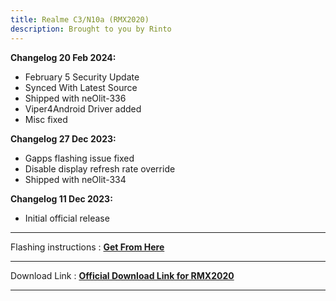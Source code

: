 ```yaml
---
title: Realme C3/N10a (RMX2020) 
description: Brought to you by Rinto
---
```

<b>Changelog 20 Feb 2024:</b>
- February 5 Security Update
- Synced With Latest Source
- Shipped with neOlit-336
- Viper4Android Driver added
- Misc fixed

<b>Changelog 27 Dec 2023:</b>
- Gapps flashing issue fixed
- Disable display refresh rate override
- Shipped with neOlit-334

<b>Changelog 11 Dec 2023:</b> 
- Initial official release

----
Flashing instructions : [**Get From Here**](RMX2020_inst.md)

----
Download Link : [**Official Download Link for RMX2020**](https://sourceforge.net/projects/projectmatrixx/files/Android-14/RMX2020/)

----
